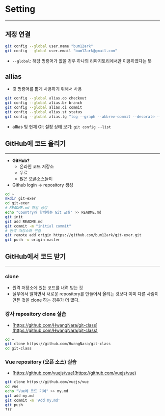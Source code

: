 # Setting

---

## 계정 연결

```bash
git config --global user.name "bum12ark"
git config --global user.email "bum12ark@gmail.com"
```

- `--global`: 해당 명령어가 없을 경우 하나의 리파지토리에서만 이용하겠다는 뜻

## allias

- 깃 명령어를 짧게 사용하기 위해서 사용

```bash
git config --global alias.co checkout
git config --global alias.br branch
git config --global alias.ci commit
git config --global alias.st status
git config --global alias.lg "log --graph --abbrev-commit --decorate --format=format:'%C(bold blue)%h%C(reset) - %C(bold green)(%ar)%C(reset) %C(white)%s%C(reset) %C(dim white)- %an%C(reset)%C(bold yellow)%d%C(reset)' --all"
```

- allias 및 현재 Git 설정 상태 보기: `git config --list`

## GitHub에 코드 올리기

---

- **GitHub?**
    - 온라인 코드 저장소
    - 무료
    - 많은 오픈소스들이
- Github login → repository 생성

```bash
cd ~
mkdir git-exer
cd git-exer
# README.md 파일 생성
echo "Country와 함께하는 Git 교실" >> README.md
git init
git add README.md
git commit -m "initial commit"
# 원격 저장소와 연결
git remote add origin https://github.com/bum12ark/git-exer.git
git push -u origin master
```

## GitHub에서 코드 받기

---

### clone

- 원격 저장소에 있는 코드를 내려 받는 것
- 실무에서 일하면서 새로운 repository를 만들어서 올리는 것보다 이미 다른 사람이 만든 것을 clone 하는 경우가 더 많다.

### 강사 repository clone 실습

- [https://github.com/HwangNara/git-class](https://github.com/HwangNara/git-class)

```bash
cd ~
git clone https://github.com/HwangNara/git-class
cd git-class
```

### Vue repository (오픈 소스) 실습

- [https://github.com/vuejs/vue](https://github.com/vuejs/vue)

```bash
git clone https://github.com/vuejs/vue
cd vue
echo "Vue에 코드 기여" >> my.md
git add my.md
git commit -m 'Add my.md'
git push
???
```
